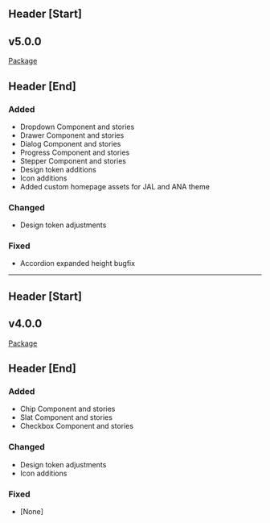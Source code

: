 ## Header [Start]

## v5.0.0

[Package](https://www.npmjs.com/package/@muibook/components/v/5.0.0)

## Header [End]

### Added

- Dropdown Component and stories
- Drawer Component and stories
- Dialog Component and stories
- Progress Component and stories
- Stepper Component and stories
- Design token additions
- Icon additions
- Added custom homepage assets for JAL and ANA theme

### Changed

- Design token adjustments

### Fixed

- Accordion expanded height bugfix

---

## Header [Start]

## v4.0.0

[Package](https://www.npmjs.com/package/@muibook/components/v/4.0.0)

## Header [End]

### Added

- Chip Component and stories
- Slat Component and stories
- Checkbox Component and stories

### Changed

- Design token adjustments
- Icon additions

### Fixed

- [None]

